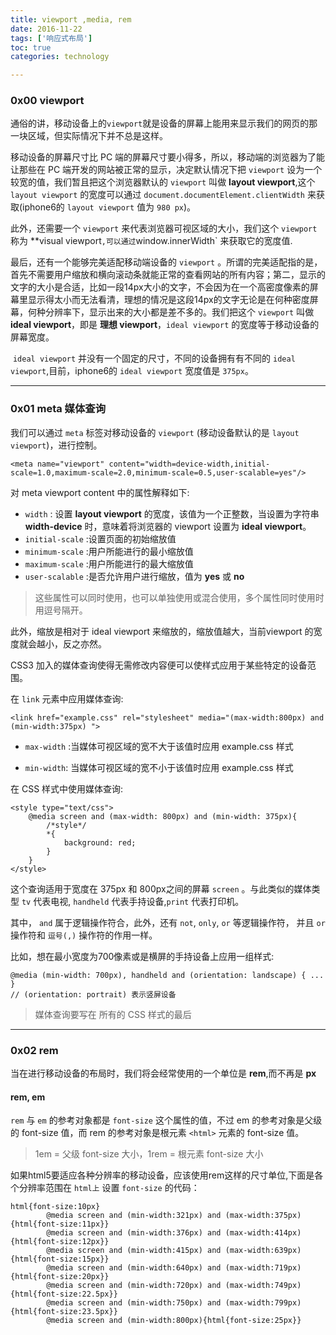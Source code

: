 ```yaml
---
title: viewport ,media, rem
date: 2016-11-22
tags: ['响应式布局']
toc: true
categories: technology

---
```

### 0x00 viewport
通俗的讲，移动设备上的`viewport`就是设备的屏幕上能用来显示我们的网页的那一块区域，但实际情况下并不总是这样。

移动设备的屏幕尺寸比 PC 端的屏幕尺寸要小得多，所以，移动端的浏览器为了能让那些在 PC 端开发的网站被正常的显示，决定默认情况下把 `viewport` 设为一个较宽的值，我们暂且把这个浏览器默认的 `viewport` 叫做 **layout viewport**,这个 `layout viewport` 的宽度可以通过 `document.documentElement.clientWidth` 来获取(iphone6的 `layout viewport` 值为 `980 px`)。

此外，还需要一个 `viewport` 来代表浏览器可视区域的大小，我们这个 `viewport` 称为 **visual viewport` ,可以通过 `window.innerWidth` 来获取它的宽度值.

最后，还有一个能够完美适配移动端设备的 `viewport` 。所谓的完美适配指的是，首先不需要用户缩放和横向滚动条就能正常的查看网站的所有内容；第二，显示的文字的大小是合适，比如一段14px大小的文字，不会因为在一个高密度像素的屏幕里显示得太小而无法看清，理想的情况是这段14px的文字无论是在何种密度屏幕，何种分辨率下，显示出来的大小都是差不多的。我们把这个 `viewport` 叫做 **ideal viewport**，即是 **理想 viewport**，`ideal viewport` 的宽度等于移动设备的屏幕宽度。

 `ideal viewport` 并没有一个固定的尺寸，不同的设备拥有有不同的 `ideal viewport`,目前，iphone6的 `ideal viewport` 宽度值是 `375px`。

---
### 0x01 meta 媒体查询
我们可以通过 `meta` 标签对移动设备的 `viewport` (移动设备默认的是 `layout viewport`)，进行控制。

```
<meta name="viewport" content="width=device-width,initial-scale=1.0,maximum-scale=2.0,minimum-scale=0.5,user-scalable=yes"/>
```

对 meta viewport content 中的属性解释如下:
* `width` : 设置 **layout viewport** 的宽度，该值为一个正整数，当设置为字符串 **width-device** 时，意味着将浏览器的 viewport 设置为 **ideal viewport**。
* `initial-scale` :设置页面的初始缩放值
* `minimum-scale` :用户所能进行的最小缩放值
* `maximum-scale` :用户所能进行的最大缩放值
* `user-scalable` :是否允许用户进行缩放，值为 **yes** 或 **no**

> 这些属性可以同时使用，也可以单独使用或混合使用，多个属性同时使用时用逗号隔开。

此外，缩放是相对于 ideal viewport 来缩放的，缩放值越大，当前viewport 的宽度就会越小，反之亦然。

CSS3 加入的媒体查询使得无需修改内容便可以使样式应用于某些特定的设备范围。

在 `link` 元素中应用媒体查询:

```
<link href="example.css" rel="stylesheet" media="(max-width:800px) and (min-width:375px) ">
```
* `max-width` :当媒体可视区域的宽不大于该值时应用 example.css 样式 

* `min-width`: 当媒体可视区域的宽不小于该值时应用 example.css 样式 

在 CSS 样式中使用媒体查询:

```
<style type="text/css">
	@media screen and (max-width: 800px) and (min-width: 375px){
		/*style*/
		*{
			background: red;
		}
	}
</style>
```

这个查询适用于宽度在 375px 和 800px之间的屏幕 `screen` 。与此类似的媒体类型 `tv` 代表电视, `handheld` 代表手持设备,`print` 代表打印机。

其中，  `and` 属于逻辑操作符合，此外，还有 `not`, `only`, `or` 等逻辑操作符， 并且 `or` 操作符和 `逗号(,)` 操作符的作用一样。

比如，想在最小宽度为700像素或是横屏的手持设备上应用一组样式:

```
@media (min-width: 700px), handheld and (orientation: landscape) { ... }
// (orientation: portrait) 表示竖屏设备
```

> 媒体查询要写在 所有的 CSS 样式的最后

---
### 0x02 rem
当在进行移动设备的布局时，我们将会经常使用的一个单位是 **rem**,而不再是 **px**

#### rem, em
`rem` 与 `em` 的参考对象都是 `font-size` 这个属性的值，不过 em 的参考对象是父级的 font-size 值，而 rem 的参考对象是根元素 `<html>` 元素的 font-size 值。

> 1em = 父级 font-size 大小，1rem = 根元素 font-size 大小

如果html5要适应各种分辨率的移动设备，应该使用rem这样的尺寸单位,下面是各个分辨率范围在 `html上` 设置 `font-size` 的代码：

```
html{font-size:10px}
		@media screen and (min-width:321px) and (max-width:375px){html{font-size:11px}}
		@media screen and (min-width:376px) and (max-width:414px){html{font-size:12px}}
		@media screen and (min-width:415px) and (max-width:639px){html{font-size:15px}}
		@media screen and (min-width:640px) and (max-width:719px){html{font-size:20px}}
		@media screen and (min-width:720px) and (max-width:749px){html{font-size:22.5px}}
		@media screen and (min-width:750px) and (max-width:799px){html{font-size:23.5px}}
		@media screen and (min-width:800px){html{font-size:25px}}
```


